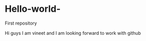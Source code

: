 # Hello-world-
First repository

Hi guys
       I am vineet and I am looking forward to work with github 
